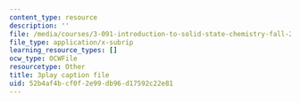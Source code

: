 ```yaml
---
content_type: resource
description: ''
file: /media/courses/3-091-introduction-to-solid-state-chemistry-fall-2018/52b4af4bcf0f2e99db96d17592c22e81_7NqA49Lb4nU.srt
file_type: application/x-subrip
learning_resource_types: []
ocw_type: OCWFile
resourcetype: Other
title: 3play caption file
uid: 52b4af4b-cf0f-2e99-db96-d17592c22e81
---
```


